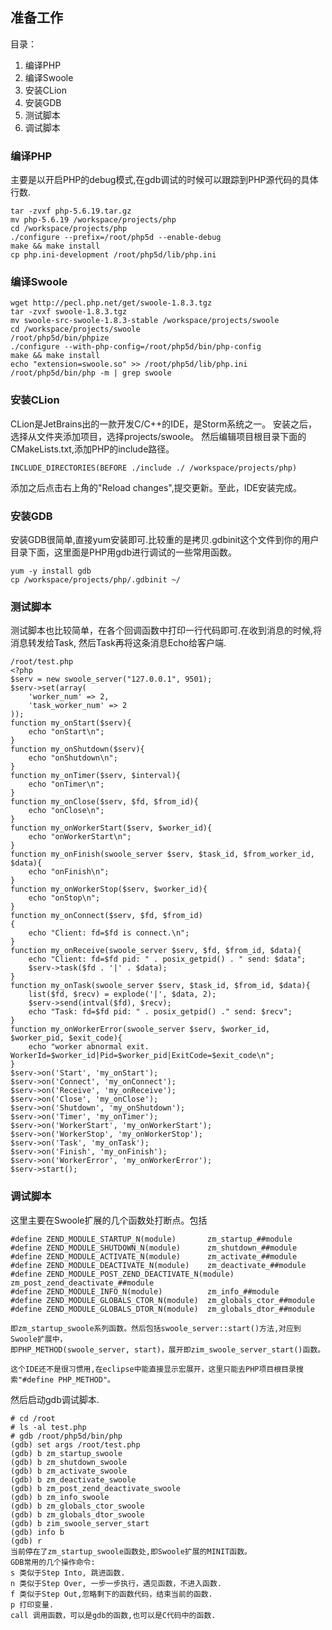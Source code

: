 ## 准备工作

目录：

1. 编译PHP
2. 编译Swoole
3. 安装CLion
4. 安装GDB
5. 测试脚本
6. 调试脚本

### 编译PHP

主要是以开启PHP的debug模式,在gdb调试的时候可以跟踪到PHP源代码的具体行数.


	tar -zvxf php-5.6.19.tar.gz
	mv php-5.6.19 /workspace/projects/php
	cd /workspace/projects/php
	./configure --prefix=/root/php5d --enable-debug
	make && make install
	cp php.ini-development /root/php5d/lib/php.ini


### 编译Swoole

	wget http://pecl.php.net/get/swoole-1.8.3.tgz
	tar -zvxf swoole-1.8.3.tgz
	mv swoole-src-swoole-1.8.3-stable /workspace/projects/swoole
	cd /workspace/projects/swoole
	/root/php5d/bin/phpize
	./configure --with-php-config=/root/php5d/bin/php-config
	make && make install
	echo "extension=swoole.so" >> /root/php5d/lib/php.ini
	/root/php5d/bin/php -m | grep swoole


### 安装CLion

CLion是JetBrains出的一款开发C/C++的IDE，是Storm系统之一。
安装之后，选择从文件夹添加项目，选择projects/swoole。
然后编辑项目根目录下面的CMakeLists.txt,添加PHP的include路径。


	INCLUDE_DIRECTORIES(BEFORE ./include ./ /workspace/projects/php)


添加之后点击右上角的"Reload changes",提交更新。至此，IDE安装完成。

### 安装GDB

安装GDB很简单,直接yum安装即可.比较重的是拷贝.gdbinit这个文件到你的用户目录下面，这里面是PHP用gdb进行调试的一些常用函数。


	yum -y install gdb
	cp /workspace/projects/php/.gdbinit ~/



### 测试脚本

测试脚本也比较简单，在各个回调函数中打印一行代码即可.在收到消息的时候,将消息转发给Task,
然后Task再将这条消息Echo给客户端.


	/root/test.php
	<?php
	$serv = new swoole_server("127.0.0.1", 9501);
	$serv->set(array(
	    'worker_num' => 2,
	    'task_worker_num' => 2
	));
	function my_onStart($serv){
		echo "onStart\n";	
	}
	function my_onShutdown($serv){
		echo "onShutdown\n";
	}
	function my_onTimer($serv, $interval){
		echo "onTimer\n";
	}
	function my_onClose($serv, $fd, $from_id){
		echo "onClose\n";
	}
	function my_onWorkerStart($serv, $worker_id){
		echo "onWorkerStart\n";
	}
	function my_onFinish(swoole_server $serv, $task_id, $from_worker_id, $data){
		echo "onFinish\n";
	}
	function my_onWorkerStop($serv, $worker_id){
		echo "onStop\n";
	}
	function my_onConnect($serv, $fd, $from_id)
	{
		echo "Client: fd=$fd is connect.\n";
	}
	function my_onReceive(swoole_server $serv, $fd, $from_id, $data){
		echo "Client: fd=$fd pid: " . posix_getpid() . " send: $data";
		$serv->task($fd . '|' . $data);
	}
	function my_onTask(swoole_server $serv, $task_id, $from_id, $data){
		list($fd, $recv) = explode('|', $data, 2);
		$serv->send(intval($fd), $recv);
		echo "Task: fd=$fd pid: " . posix_getpid() ." send: $recv";
	}
	function my_onWorkerError(swoole_server $serv, $worker_id, $worker_pid, $exit_code){
	    echo "worker abnormal exit. WorkerId=$worker_id|Pid=$worker_pid|ExitCode=$exit_code\n";
	}
	$serv->on('Start', 'my_onStart');
	$serv->on('Connect', 'my_onConnect');
	$serv->on('Receive', 'my_onReceive');
	$serv->on('Close', 'my_onClose');
	$serv->on('Shutdown', 'my_onShutdown');
	$serv->on('Timer', 'my_onTimer');
	$serv->on('WorkerStart', 'my_onWorkerStart');
	$serv->on('WorkerStop', 'my_onWorkerStop');
	$serv->on('Task', 'my_onTask');
	$serv->on('Finish', 'my_onFinish');
	$serv->on('WorkerError', 'my_onWorkerError');
	$serv->start();


### 调试脚本

这里主要在Swoole扩展的几个函数处打断点。包括


	#define ZEND_MODULE_STARTUP_N(module)       zm_startup_##module
	#define ZEND_MODULE_SHUTDOWN_N(module)		zm_shutdown_##module
	#define ZEND_MODULE_ACTIVATE_N(module)		zm_activate_##module
	#define ZEND_MODULE_DEACTIVATE_N(module)	zm_deactivate_##module
	#define ZEND_MODULE_POST_ZEND_DEACTIVATE_N(module)	zm_post_zend_deactivate_##module
	#define ZEND_MODULE_INFO_N(module)			zm_info_##module
	#define ZEND_MODULE_GLOBALS_CTOR_N(module)  zm_globals_ctor_##module
	#define ZEND_MODULE_GLOBALS_DTOR_N(module)  zm_globals_dtor_##module

	即zm_startup_swoole系列函数。然后包括swoole_server::start()方法,对应到Swoole扩展中，
	即PHP_METHOD(swoole_server, start)，展开即zim_swoole_server_start()函数。

	这个IDE还不是很习惯用,在eclipse中能直接显示宏展开，这里只能去PHP项目根目录搜索"#define PHP_METHOD"。

然后启动gdb调试脚本.


	# cd /root
	# ls -al test.php
	# gdb /root/php5d/bin/php
	(gdb) set args /root/test.php
	(gdb) b zm_startup_swoole
	(gdb) b zm_shutdown_swoole
	(gdb) b zm_activate_swoole
	(gdb) b zm_deactivate_swoole
	(gdb) b zm_post_zend_deactivate_swoole
	(gdb) b zm_info_swoole
	(gdb) b zm_globals_ctor_swoole
	(gdb) b zm_globals_dtor_swoole
	(gdb) b zim_swoole_server_start
	(gdb) info b
	(gdb) r
	当前停在了zm_startup_swoole函数处,即Swoole扩展的MINIT函数。
	GDB常用的几个操作命令:
	s 类似于Step Into, 跳进函数.
	n 类似于Step Over, 一步一步执行，遇见函数，不进入函数.
	f 类似于Step Out,忽略剩下的函数代码，结束当前的函数.
	p 打印变量.
	call 调用函数，可以是gdb的函数,也可以是C代码中的函数.
	
